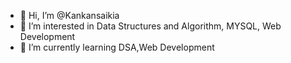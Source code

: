 - 👋 Hi, I’m @Kankansaikia
- 👀 I’m interested in Data Structures and Algorithm, MYSQL, Web Development
- 🌱 I’m currently learning DSA,Web Development

<!---
Kankansaikia/Kankansaikia is a ✨ special ✨ repository because its `README.md` (this file) appears on your GitHub profile.
You can click the Preview link to take a look at your changes.
--->
